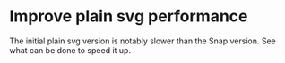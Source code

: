 Improve plain svg performance
=============================

The initial plain svg version is notably slower than the Snap version.
See what can be done to speed it up.

